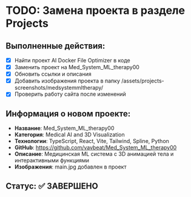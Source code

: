 # TODO: Замена проекта в разделе Projects

## Выполненные действия:
- [x] Найти проект AI Docker File Optimizer в коде
- [x] Заменить проект на Med_System_ML_therapy00 
- [x] Обновить ссылки и описания
- [x] Добавить изображения проекта в папку /assets/projects-screenshots/medsystemmltherapy/
- [x] Проверить работу сайта после изменений

## Информация о новом проекте:
- **Название**: Med_System_ML_therapy00
- **Категория**: Medical AI and 3D Visualization  
- **Технологии**: TypeScript, React, Vite, Tailwind, Spline, Python
- **GitHub**: https://github.com/vavbeat/Med_System_ML_therapy00
- **Описание**: Медицинская ML система с 3D анимацией тела и интерактивными функциями
- **Изображения**: main.jpg добавлен в проект

## Статус: ✅ ЗАВЕРШЕНО
